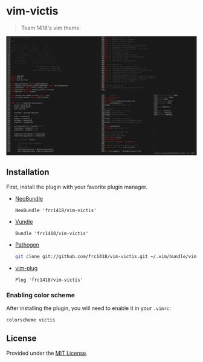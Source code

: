 # vim-victis
> Team 1418's vim theme.

![Screenshot](screenshot.png)

## Installation
First, install the plugin with your favorite plugin manager.

- [NeoBundle][neobundle]

    ```vim
    NeoBundle 'frc1418/vim-victis'
    ```

- [Vundle][vundle]

    ```vim
    Bundle 'frc1418/vim-victis'
    ```

- [Pathogen][pathogen]

    ```sh
    git clone git://github.com/frc1418/vim-victis.git ~/.vim/bundle/vim-victis
    ```

- [vim-plug][vim-plug]

    ```vim
    Plug 'frc1418/vim-victis'
    ```

### Enabling color scheme
After installing the plugin, you will need to enable it in your `.vimrc`:
```
colorscheme victis
```

## License

Provided under the [MIT License](LICENSE).

[neobundle]: https://github.com/Shougo/neobundle.vim
[vundle]: https://github.com/gmarik/vundle
[pathogen]: https://github.com/tpope/vim-pathogen
[vim-plug]: https://github.com/junegunn/vim-plug
